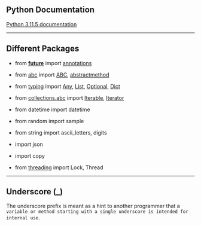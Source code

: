 ## Python Documentation

[Python 3.11.5 documentation](https://docs.python.org/3/)

***

## Different Packages

* from [__future__](https://docs.python.org/3/library/__future__.html?highlight=future#module-__future__) import [annotations]()

* from [abc](https://docs.python.org/3.13/library/collections.abc.html) import [ABC](https://docs.python.org/3/library/abc.html?highlight=abc#abc.ABC), [abstractmethod](https://docs.python.org/3/library/abc.html?highlight=abstractmethod#abc.abstractmethod)

* from [typing](https://docs.python.org/3/library/typing.html?highlight=typing#module-typing) import [Any](https://docs.python.org/3/library/typing.html?highlight=any#typing.Any), [List](https://docs.python.org/3/library/typing.html?highlight=typing%20list#typing.List), [Optional](https://docs.python.org/3/library/typing.html?highlight=typing%20optional#typing.Optional), [Dict](https://docs.python.org/3/library/typing.html?highlight=dict#typing.Dict)

* from [collections.abc](https://docs.python.org/3.13/library/collections.abc.html) import [Iterable](https://docs.python.org/3/library/collections.abc.html?highlight=iterable#collections.abc.Iterable), [Iterator](https://docs.python.org/3/library/collections.abc.html?highlight=iterator#collections.abc.Iterator)

* from datetime import datetime
* from random import sample
* from string import ascii_letters, digits
* import json
* import copy
* from [threading](https://docs.python.org/3/library/threading.html?highlight=threading#module-threading) import Lock, Thread

***

## Underscore (_)

The underscore prefix is meant as a hint to another programmer that a `variable or method starting with a single underscore is intended for internal use`.
